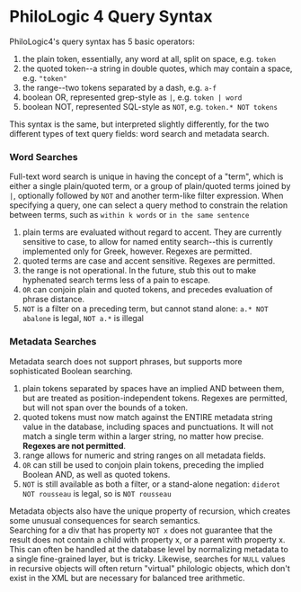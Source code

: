 # PhiloLogic 4 Query Syntax #

PhiloLogic4's query syntax has 5 basic operators:

1. the plain token, essentially, any word at all, split on space, e.g. `token`
2. the quoted token--a string in double quotes, which may contain a space, e.g. `"token"`
3. the range--two tokens separated by a dash, e.g. `a-f`
4. boolean OR, represented grep-style as `|`, e.g. `token | word`
5. boolean NOT, represented SQL-style as `NOT`, e.g. `token.* NOT tokens`

This syntax is the same, but interpreted slightly differently, for the two different types of text query fields: word search and metadata search.  

### Word Searches ###

Full-text word search is unique in having the concept of a "term", which is either a single plain/quoted term, 
or a group of plain/quoted terms joined by `|`, optionally followed by `NOT` and another term-like filter expression.
When specifying a query, one can select a query method to constrain the relation between terms, such as `within k words` or `in the same sentence`

1. plain terms are evaluated without regard to accent.  They are currently sensitive to case, to allow for named entity 
search--this is currently implemented only for Greek, however. Regexes are permitted.
2. quoted terms are case and accent sensitive.  Regexes are permitted.
3. the range is not operational. In the future, stub this out to make hyphenated search terms less of a pain to escape.
4. `OR` can conjoin plain and quoted tokens, and precedes evaluation of phrase distance.
5. `NOT` is a filter on a preceding term, but cannot stand alone: `a.* NOT abalone` is legal, `NOT a.*` is illegal

### Metadata Searches ###

Metadata search does not support phrases, but supports more sophisticated Boolean searching.

1. plain tokens separated by spaces have an implied AND between them, but are treated as position-independent tokens. 
Regexes are permitted, but will not span over the bounds of a token.
2. quoted tokens must now match against the ENTIRE metadata string value in the database, including spaces and punctuations.
It will not match a single term within a larger string, no matter how precise. **Regexes are not permitted**.
3. range allows for numeric and string ranges on all metadata fields.  
4. `OR` can still be used to conjoin plain tokens, preceding the implied Boolean AND, as well as quoted tokens.
5. `NOT` is still available as both a filter, or a stand-alone negation: `diderot NOT rousseau` is legal, so is `NOT rousseau`

Metadata objects also have the unique property of recursion, which creates some unusual consequences for search semantics.  
Searching for a div that has property `NOT x` does not guarantee that the result does not contain a child with property x, 
or a parent with property x.  This can often be handled at the database level by normalizing metadata to a single fine-grained layer, 
but is tricky. Likewise, searches for `NULL` values in recursive objects will often return "virtual" philologic objects, 
which don't exist in the XML but are necessary for balanced tree arithmetic.
